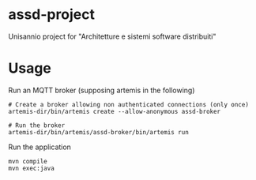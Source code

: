 # assd-project
Unisannio project for "Architetture e sistemi software distribuiti"
# Usage
Run an MQTT broker (supposing artemis in the following)
```
# Create a broker allowing non authenticated connections (only once)
artemis-dir/bin/artemis create --allow-anonymous assd-broker

# Run the broker
artemis-dir/bin/artemis/assd-broker/bin/artemis run
```

Run the application
```
mvn compile
mvn exec:java
```
